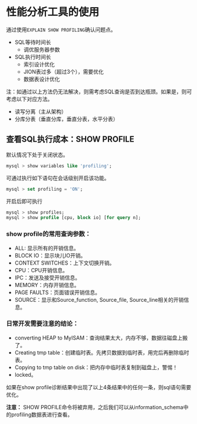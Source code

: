 # 性能分析工具的使用
通过使用`EXPLAIN SHOW PROFILING`确认问题点。  
* SQL等待时间长
    * 调优服务器参数
* SQL执行时间长
    * 索引设计优化
    * JION表过多（超过3个），需要优化
    * 数据表设计优化

注：如通过以上方法仍无法解决，则需考虑SQL查询是否到达瓶颈。如果是，则可考虑以下对应方法。
* 读写分离（主从架构）
* 分库分表（垂直分库，垂直分表，水平分表）

## 查看SQL执行成本：SHOW PROFILE
默认情况下处于关闭状态。
```sql
mysql > show variables like 'profiling';
```

可通过执行如下语句在会话级别开启该功能。
```sql
mysql > set profiling = 'ON';
```

开启后即可执行
```sql
mysql > show profiles;
mysql > show profile [cpu, block io] [for query n];
 ```
### show profile的常用查询参数：
* ALL: 显示所有的开销信息。
* BLOCK IO：显示块儿IO开销。
* CONTEXT SWITCHES：上下文切换开销。
* CPU：CPU开销信息。
* IPC：发送及接受开销信息。
* MEMORY：内存开销信息。
* PAGE FAULTS：页面错误开销信息。
* SOURCE：显示和Source_function, Source_file, Source_line相关的开销信息。

### 日常开发需要注意的结论：
* converting HEAP to MyISAM：查询结果太大，内存不够，数据往磁盘上搬了。
* Creating tmp table：创建临时表。先拷贝数据到临时表，用完后再删除临时表。
* Copying to tmp table on disk：把内存中临时表复制到磁盘上，警惕！
* locked。  
  
如果在show profile诊断结果中出现了以上4条结果中的任何一条，则sql语句需要优化。  

**注意：**
SHOW PROFILE命令将被弃用，之后我们可以从information_schema中的profiling数据表进行查看。